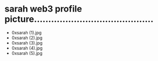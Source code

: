 # sarah web3 profile picture..........................................
- 0xsarah (1).jpg
- 0xsarah (2).jpg
- 0xsarah (3).jpg
- 0xsarah (4).jpg
- 0xsarah (5).jpg
